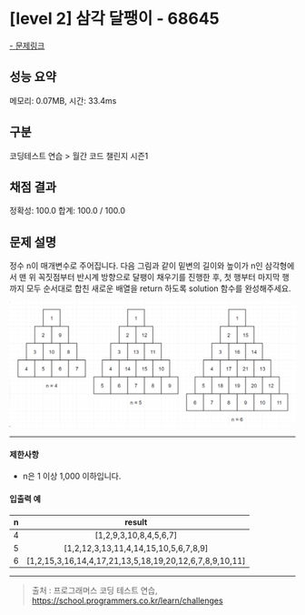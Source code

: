# [level 2] 삼각 달팽이 - 68645

<a href="https://school.programmers.co.kr/learn/courses/30/lessons/68645">- 문제링크</a>

## 성능 요약

메모리: 0.07MB, 시간: 33.4ms

## 구분

코딩테스트 연습 > 월간 코드 챌린지 시즌1

## 채점 결과

정확성: 100.0
합계: 100.0 / 100.0

## 문제 설명

정수 n이 매개변수로 주어집니다. 다음 그림과 같이 밑변의 길이와 높이가 n인 삼각형에서 맨 위 꼭짓점부터 반시계 방향으로 달팽이 채우기를 진행한 후, 첫 행부터 마지막 행까지 모두 순서대로 합친 새로운 배열을 return 하도록 solution 함수를 완성해주세요.

![Alt text](image.png)

---

#### 제한사항

- n은 1 이상 1,000 이하입니다.

#### 입출력 예

| **n** |                       **result**                        |
| :---: | :-----------------------------------------------------: |
|   4   |                 [1,2,9,3,10,8,4,5,6,7]                  |
|   5   |          [1,2,12,3,13,11,4,14,15,10,5,6,7,8,9]          |
|   6   | [1,2,15,3,16,14,4,17,21,13,5,18,19,20,12,6,7,8,9,10,11] |

---

> 출처 : 프로그래머스 코딩 테스트 연습, <https://school.programmers.co.kr/learn/challenges>
